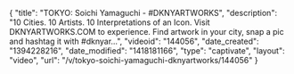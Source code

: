 {
    "title": "TOKYO: Soichi Yamaguchi - #DKNYARTWORKS",
    "description": "10 Cities. 10 Artists. 10 Interpretations of an Icon. Visit DKNYARTWORKS.COM to experience. Find artwork in your city, snap a pic and hashtag it with #dknyar...",
    "videoid": "144056",
    "date_created": "1394228216",
    "date_modified": "1418181166",
    "type": "captivate",
    "layout": "video",
    "url": "\/v\/tokyo-soichi-yamaguchi-dknyartworks\/144056"
}